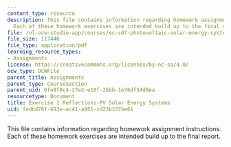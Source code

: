 ```yaml
---
content_type: resource
description: This file contains information regarding homework assignment instructions.
  Each of these homework exercises are intended build up to the final report.
file: /ol-ocw-studio-app/courses/ec-s07-photovoltaic-solar-energy-systems-fall-2004/fedbd76f693eac41a951cd23b337be61_MITEC_S07F04_ex_2_reflect.pdf
file_size: 117446
file_type: application/pdf
learning_resource_types:
- Assignments
license: https://creativecommons.org/licenses/by-nc-sa/4.0/
ocw_type: OCWFile
parent_title: Assignments
parent_type: CourseSection
parent_uid: 6fe8f8c4-27e2-e10f-2bbb-1e76df54d0ea
resourcetype: Document
title: Exercise 2 Reflections-PV Solar Energy Systems
uid: fedbd76f-693e-ac41-a951-cd23b337be61
---
```

This file contains information regarding homework assignment instructions. Each of these homework exercises are intended build up to the final report.